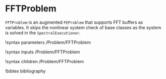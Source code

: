 # FFTProblem

`FFTProblem` is an augmented `FEProblem` that supports FFT buffers as variables. It skips the nonlinear system check of base classes as the system is solved in the `SpectralExecutioner`. 


!syntax parameters /Problem/FFTProblem

!syntax inputs /Problem/FFTProblem

!syntax children /Problem/FFTProblem

!bibtex bibliography
